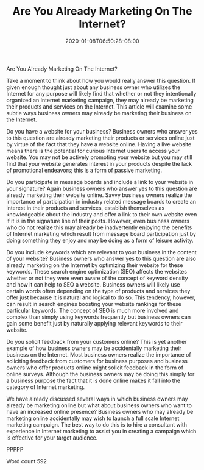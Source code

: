 ﻿---
title: "Are You Already Marketing On The Internet?"
date: 2020-01-08T06:50:28-08:00
description: "Text Tips for Web Success"
featured_image: "/images/Text.jpg"
tags: ["Text"]
---

Are You Already Marketing On The Internet?

Take a moment to think about how you would really answer this question. If given enough thought just about any business owner who utilizes the Internet for any purpose will likely find that whether or not they intentionally organized an Internet marketing campaign, they may already be marketing their products and services on the Internet. This article will examine some subtle ways business owners may already be marketing their business on the Internet.

Do you have a website for your business? Business owners who answer yes to this question are already marketing their products or services online just by virtue of the fact that they have a website online. Having a live website means there is the potential for curious Internet users to access your website. You may not be actively promoting your website but you may still find that your website generates interest in your products despite the lack of promotional endeavors; this is a form of passive marketing.

Do you participate in message boards and include a link to your website in your signature? Again business owners who answer yes to this question are already marketing their website online. Savvy business owners realize the importance of participation in industry related message boards to create an interest in their products and services, establish themselves as knowledgeable about the industry and offer a link to their own website even if it is in the signature line of their posts. However, even business owners who do not realize this may already be inadvertently enjoying the benefits of Internet marketing which result from message board participation just by doing something they enjoy and may be doing as a form of leisure activity. 

Do you include keywords which are relevant to your business in the content of your website? Business owners who answer yes to this question are also already marketing on the Internet by optimizing their website for these keywords. These search engine optimization (SEO) affects the websites whether or not they were even aware of the concept of keyword density and how it can help to SEO a website. Business owners will likely use certain words often depending on the type of products and services they offer just because it is natural and logical to do so. This tendency, however, can result in search engines boosting your website rankings for these particular keywords. The concept of SEO is much more involved and complex than simply using keywords frequently but business owners can gain some benefit just by naturally applying relevant keywords to their website. 

Do you solicit feedback from your customers online? This is yet another example of how business owners may be accidentally marketing their business on the Internet. Most business owners realize the importance of soliciting feedback from customers for business purposes and business owners who offer products online might solicit feedback in the form of online surveys. Although the business owners may be doing this simply for a business purpose the fact that it is done online makes it fall into the category of Internet marketing.

We have already discussed several ways in which business owners may already be marketing online but what about business owners who want to have an increased online presence? Business owners who may already be marketing online accidentally may wish to launch a full scale Internet marketing campaign. The best way to do this is to hire a consultant with experience in Internet marketing to assist you in creating a campaign which is effective for your target audience. 

PPPPP

Word count 592



